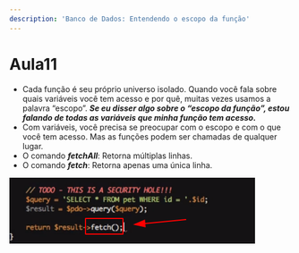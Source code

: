 ```yaml
---
description: 'Banco de Dados: Entendendo o escopo da função'
---
```


# Aula11

* Cada função é seu próprio universo isolado. Quando você fala sobre quais variáveis você tem acesso e por quê, muitas vezes usamos a palavra “escopo”. _**Se eu disser algo sobre o “escopo da função”, estou falando de todas as variáveis que minha função tem acesso.**_
* Com variáveis, você precisa se preocupar com o escopo e com o que você tem acesso. Mas as funções podem ser chamadas de qualquer lugar.
* O comando _**fetchAll**_: Retorna múltiplas linhas.
* O comando _**fetch**_: Retorna apenas uma única linha.

![Exemplo do comando fetch](../.gitbook/assets/comandoFetch.png)

